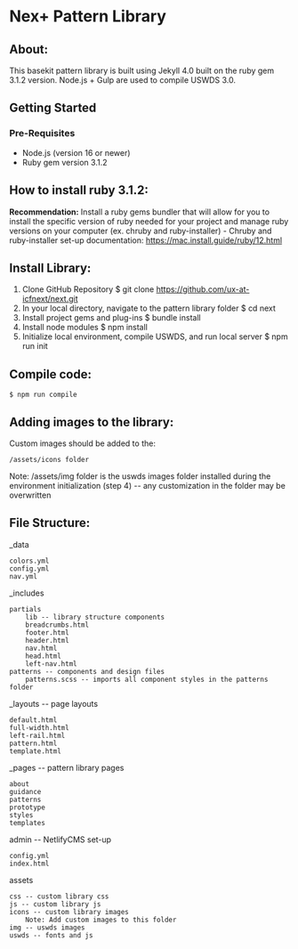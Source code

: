 # Nex+ Pattern Library

## About:
This basekit pattern library is built using Jekyll 4.0 built on the ruby gem 3.1.2 version. Node.js + Gulp are used to compile USWDS 3.0.

## Getting Started
### Pre-Requisites
- Node.js (version 16 or newer)
- Ruby gem version 3.1.2

## How to install ruby 3.1.2:
 **Recommendation:** Install a ruby gems bundler that will allow for you to install the specific version of ruby needed for your project and manage ruby versions on your computer (ex. chruby and ruby-installer)
    - Chruby and ruby-installer set-up documentation: https://mac.install.guide/ruby/12.html

## Install Library:
1. Clone GitHub Repository
    $ git clone https://github.com/ux-at-icfnext/next.git
2. In your local directory, navigate to the pattern library folder
    $ cd next
3. Install project gems and plug-ins
    $ bundle install
4. Install node modules
     $ npm install
5. Initialize local environment, compile USWDS, and run local server
    $ npm run init

## Compile code:
    $ npm run compile

## Adding images to the library:
Custom images should be added to the: 
    
    /assets/icons folder

Note: /assets/img folder is the uswds images folder installed during the environment initialization (step 4) -- any customization in the folder may be overwritten 

## File Structure:
_data

    colors.yml
    config.yml
    nav.yml

_includes

    partials
        lib -- library structure components
        breadcrumbs.html
        footer.html
        header.html
        nav.html
        head.html
        left-nav.html
    patterns -- components and design files
        patterns.scss -- imports all component styles in the patterns folder 

_layouts -- page layouts

    default.html
    full-width.html
    left-rail.html
    pattern.html
    template.html

_pages -- pattern library pages

    about
    guidance
    patterns
    prototype
    styles
    templates

admin -- NetlifyCMS set-up

    config.yml
    index.html

assets

    css -- custom library css
    js -- custom library js
    icons -- custom library images
        Note: Add custom images to this folder
    img -- uswds images 
    uswds -- fonts and js
